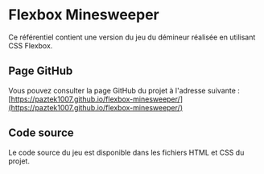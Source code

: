 # Flexbox Minesweeper

Ce référentiel contient une version du jeu du démineur réalisée en utilisant CSS Flexbox.

## Page GitHub

Vous pouvez consulter la page GitHub du projet à l'adresse suivante : [https://paztek1007.github.io/flexbox-minesweeper/](https://paztek1007.github.io/flexbox-minesweeper/)

## Code source

Le code source du jeu est disponible dans les fichiers HTML et CSS du projet.
